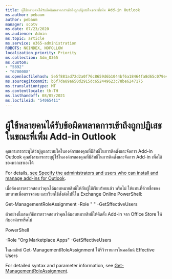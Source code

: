 ```yaml
---
title: ผู้ใช้หลายคนได้รับข้อผิดพลาดการเข้าถึงถูกปฏิเสธในขณะที่เพิ่ม Add-in Outlook
ms.author: pebaum
author: pebaum
manager: scotv
ms.date: 07/23/2020
ms.audience: Admin
ms.topic: article
ms.service: o365-administration
ROBOTS: NOINDEX, NOFOLLOW
localization_priority: Priority
ms.collection: Adm_O365
ms.custom:
- "5892"
- "6700008"
ms.openlocfilehash: 5e5f881ad72d2a0f76c8659d6b1044bf6a18464fa8d65c079e44eb1a2afd4431
ms.sourcegitcommit: b5f7da89a650d2915dc652449623c78be6247175
ms.translationtype: MT
ms.contentlocale: th-TH
ms.lasthandoff: 08/05/2021
ms.locfileid: "54065411"
---
```

# <a name="multiple-users-get-access-denied-error-while-adding-add-ins-in-outlook"></a>ผู้ใช้หลายคนได้รับข้อผิดพลาดการเข้าถึงถูกปฏิเสธในขณะที่เพิ่ม Add-in Outlook

คุณสามารถระบุได้ว่าผู้ดูแลระบบใดในองค์กรของคุณที่มีสิทธิ์ในการติดตั้งและจัดการ Add-in Outlook คุณยังสามารถระบุผู้ใช้ในองค์กรของคุณที่มีสิทธิ์ในการติดตั้งและจัดการ Add-in เพื่อใช้ของพวกเขาเองได้

For details, [see Specify the administrators and users who can install and manage add-ins for Outlook](https://docs.microsoft.com/exchange/clients-and-mobile-in-exchange-online/add-ins-for-outlook/specify-who-can-install-and-manage-add-ins).

เมื่อต้องการตรวจสอบว่าคุณได้มอบหมายสิทธิ์ให้กับผู้ใช้เรียบร้อยแล้ว หรือไม่ ให้แทนที่ด้วยชื่อของบทบาทเพื่อตรวจสอบ และเรียกใช้สั่งต่อไปนี้ใน Exchange Online <Role Name> PowerShell:

Get-ManagementRoleAssignment -Role " <Role Name> " -GetSffectiveUsers

ตัวอย่างนี้แสดงวิธีการตรวจสอบว่าคุณได้มอบหมายสิทธิ์ให้ติดตั้ง Add-in จาก Office Store ให้กับองค์กรหรือไม่

PowerShell

-Role "Org Marketplace Apps" -GetSffectiveUsers

ในผลลัพธ์ Get-ManagementRoleAssignment ให้รีวิวรายการในคอลัมน์ Effective Users

For detailed syntax and parameter information, see [Get-ManagementRoleAssignment](https://docs.microsoft.com/powershell/module/exchange/get-managementroleassignment).
 